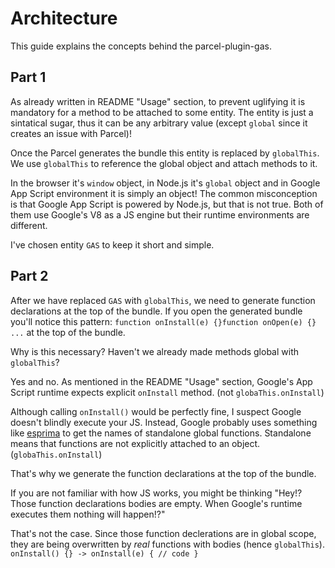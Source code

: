 # Architecture

This guide explains the concepts behind the parcel-plugin-gas.

## Part 1

As already written in README "Usage" section, to prevent uglifying it is mandatory
for a method to be attached to some entity. The entity is just a sintatical sugar, thus it can be any arbitrary value (except `global` since it creates an issue with Parcel)!

Once the Parcel generates the bundle this entity is replaced by `globalThis`.
We use `globalThis` to reference the global object and attach methods to it.

In the browser it's `window` object, in Node.js it's `global` object and in Google App Script environment
it is simply an object! The common misconception is that Google App Script is powered by Node.js,
but that is not true. Both of them use Google's V8 as a JS engine but their runtime environments are different.

I've chosen entity `GAS` to keep it short and simple.

## Part 2

After we have replaced `GAS` with `globalThis`, we need to generate function declarations
at the top of the bundle. If you open the generated bundle you'll notice this pattern:
`function onInstall(e) {}function onOpen(e) {} ...` at the top of the bundle.

Why is this necessary? Haven't we already made methods global with `globalThis`?

Yes and no. As mentioned in the README "Usage" section, Google's App Script runtime
expects explicit `onInstall` method. (not `globaThis.onInstall`)

Although calling `onInstall()` would be perfectly fine, I suspect
Google doesn't blindly execute your JS. Instead, Google probably uses something like [esprima](https://www.npmjs.com/package/esprima)
to get the names of standalone global functions.
Standalone means that functions are not explicitly attached to an object. (`globaThis.onInstall`)

That's why we generate the function declarations at the top of the bundle.

If you are not familiar with how JS works, you might be thinking
"Hey!? Those function declarations bodies are empty. When Google's runtime executes them
nothing will happen!?"

That's not the case. Since those function declerations are in global scope, they are being overwritten by _real_ functions with bodies (hence `globalThis`). `onInstall() {} -> onInstall(e) { // code }`
